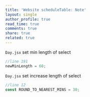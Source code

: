 ```yaml
---
title: 'Website scheduleTable: Note'
layout: single
author_profile: true
read_time: true
comments: true
share: true
related: true
---
```


`Day.jsx` set min length of select

```js
//line 191
newMinLength = 60;
```

`Day.jsx` set increase length of select

```js
//line 12
const ROUND_TO_NEAREST_MINS = 30;
```